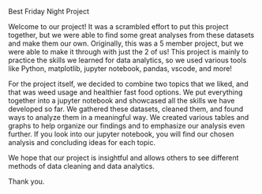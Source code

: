 Best Friday Night Project

Welcome to our project! It was a scrambled effort to put this project together, but we were able to find some great analyses from these datasets and make them our own. Originally, this was a 5 member project, but we were able to make it through with just the 2 of us! This project is mainly to practice the skills we learned for data analytics, so we used various tools like Python, matplotlib, jupyter notebook, pandas, vscode, and more! 

For the project itself, we decided to combine two topics that we liked, and that was weed usage and healthier fast food options. We put everything together into a jupyter notebook and showcased all the skills we have developed so far. We gathered these datasets, cleaned them, and found ways to analyze them in a meaningful way. We created various tables and graphs to help organize our findings and to emphasize our analysis even further. If you look into our jupyter notebook, you will find our chosen analysis and concluding ideas for each topic. 

We hope that our project is insightful and allows others to see different methods of data cleaning and data analytics. 

Thank you. 
